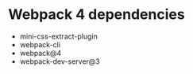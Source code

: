 # Webpack 4 dependencies

- mini-css-extract-plugin
- webpack-cli
- webpack@4
- webpack-dev-server@3

